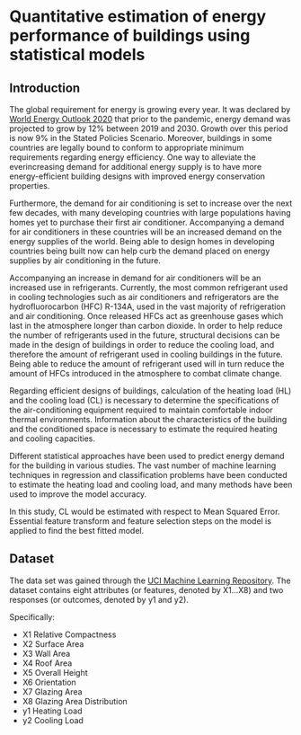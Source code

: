 # Quantitative estimation of energy performance of buildings using statistical models

## Introduction
The global requirement for energy is growing every year. It was declared by [World Energy Outlook 2020](https://www.iea.org/reports/world-energy-outlook-2020) that prior to the pandemic, energy demand was projected to grow by 12% between 2019 and 2030. Growth over this period is now 9% in the Stated Policies Scenario. Moreover, buildings in some countries are legally bound to conform to appropriate minimum requirements regarding energy efficiency. One way to alleviate the everincreasing demand for additional energy supply is to have more energy-efficient building designs with improved energy conservation properties.

Furthermore, the demand for air conditioning is set to increase over the next few decades, with many developing countries with large populations having homes yet to purchase their first air conditioner. Accompanying a demand for air conditioners in these countries will be an increased demand on the energy supplies of the world. Being able to design homes in developing countries being built now can help curb the demand placed on energy supplies by air conditioning in the future.

Accompanying an increase in demand for air conditioners will be an increased use in refrigerants. Currently, the most common refrigerant used in cooling technologies such as air conditioners and refrigerators are the hydrofluorocarbon (HFC) R-134A, used in the vast majority of refrigeration and air conditioning. Once released HFCs act as greenhouse gases which last in the atmosphere longer than carbon dioxide. In order to help reduce the number of refrigerants used in the future, structural decisions can be made in the design of buildings in order to reduce the cooling load, and therefore the amount of refrigerant used in cooling buildings in the future. Being able to reduce the amount of refrigerant used will in turn reduce the amount of HFCs introduced in the atmosphere to combat climate change.

Regarding efficient designs of buildings, calculation of the heating load (HL) and the cooling load (CL) is necessary to determine the specifications of the air-conditioning equipment required to maintain comfortable indoor thermal environments. Information about the characteristics of the building and the conditioned space is necessary to estimate the required heating and cooling capacities.

Different statistical approaches have been used to predict energy demand for the building in various studies. The vast number of machine learning techniques in regression and classification problems have been conducted to estimate the heating load and cooling load, and many methods have been used to improve the model accuracy.

In this study, CL would be estimated with respect to Mean Squared Error. Essential feature transform and feature selection steps on the model is applied to find the best fitted model.

## Dataset
The data set was gained through the [UCI Machine Learning Repository](). The dataset contains eight attributes (or features, denoted by X1...X8) and two responses (or outcomes, denoted by y1 and y2).

Specifically:
- X1 Relative Compactness
- X2 Surface Area
- X3 Wall Area
- X4 Roof Area
- X5 Overall Height
- X6 Orientation
- X7 Glazing Area
- X8 Glazing Area Distribution
- y1 Heating Load
- y2 Cooling Load

